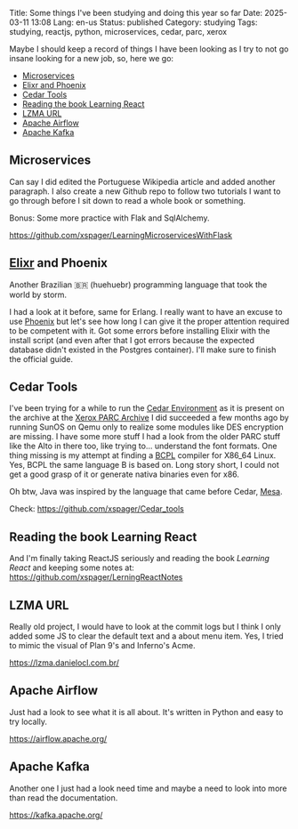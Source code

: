 Title: Some things I've been studying and doing this year so far
Date: 2025-03-11 13:08
Lang: en-us
Status: published
Category: studying
Tags: studying, reactjs, python, microservices, cedar, parc, xerox

Maybe I should keep a record of things I have been looking as I try to not go insane looking for a new job, so, here we go:

- [Microservices](#microservices)
- [Elixr and Phoenix](#elixr-and-phoenix)
- [Cedar Tools](#cedar-tools)
- [Reading the book Learning React](#reading-the-book-learning-react)
- [LZMA URL](#lzma-url)
- [Apache Airflow](#apache-airflow)
- [Apache Kafka](#apache-kafka)

## Microservices
Can say I did edited the Portuguese Wikipedia article and added another paragraph. I also create a new Github repo to follow two tutorials I want to go through before I sit down to read a whole book or something.

Bonus: Some more practice with Flak and SqlAlchemy.

<https://github.com/xspager/LearningMicroservicesWithFlask>


## [Elixr](https://elixir-lang.org/) and Phoenix
Another Brazilian 🇧🇷 (huehuebr) programming language that took the world by storm. 

I had a look at it before, same for Erlang. I really want to have an excuse to use [Phoenix](https://www.phoenixframework.org/) but let's see how long I can give it the proper attention required to be competent with it. Got some errors before installing Elixir with the install script (and even after that I got errors because the expected database didn't existed in the Postgres container). I'll make sure to finish the official guide.


## Cedar Tools
I've been trying for a while to run the [Cedar Environment](https://en.wikipedia.org/wiki/Mesa_(programming_language)#Cedar) as it is present on the archive at the [Xerox PARC Archive](https://xeroxparcarchive.computerhistory.org/) I did succeeded a few months ago by running SunOS on Qemu only to realize some modules like DES encryption are missing. I have some more stuff I had a look from the older PARC stuff like the Alto in there too, like trying to... understand the font formats. One thing missing is my attempt at finding a [BCPL](https://en.wikipedia.org/wiki/BCPL) compiler for X86_64 Linux. Yes, BCPL the same language B is based on. Long story short, I could not get a good grasp of it or generate nativa binaries even for x86.

Oh btw, Java was inspired by the language that came before Cedar, [Mesa](https://en.wikipedia.org/wiki/Mesa_(programming_language)).

Check: <https://github.com/xspager/Cedar_tools>


## Reading the book Learning React
And I'm finally taking ReactJS seriously and reading the book _Learning React_ and keeping some notes at: <https://github.com/xspager/LerningReactNotes>


## LZMA URL
Really old project, I would have to look at the commit logs but I think I only added some JS to clear the default text and a about menu item. Yes, I tried to mimic the visual of Plan 9's and Inferno's Acme.

<https://lzma.danielocl.com.br/>


## Apache Airflow
Just had a look to see what it is all about. It's written in Python and easy to try locally.

<https://airflow.apache.org/>

## Apache Kafka
Another one I just had a look need time and maybe a need to look into more than read the documentation.

<https://kafka.apache.org/>
